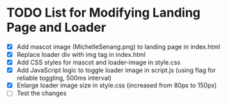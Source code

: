 # TODO List for Modifying Landing Page and Loader

- [x] Add mascot image (MichelleSenang.png) to landing page in index.html
- [x] Replace loader div with img tag in index.html
- [x] Add CSS styles for mascot and loader-image in style.css
- [x] Add JavaScript logic to toggle loader image in script.js (using flag for reliable toggling, 500ms interval)
- [x] Enlarge loader image size in style.css (increased from 80px to 150px)
- [ ] Test the changes
